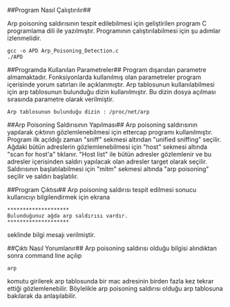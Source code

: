 ##Program Nasıl Çalıştırılır##

Arp poisoning saldırısının tespit edilebilmesi için geliştirilen program C programlama dili ile yazılmıştır. Programının çalıştırılabilmesi için şu adımlar izlenmelidir.

    gcc -o APD Arp_Poisoning_Detection.c
    ./APD

##Programda Kullanılan Parametreler##
Program dışarıdan parametre almamaktadır. Fonksiyonlarda kullanılmış olan parametreler program içerisinde yorum satırları ile açıklanmıştır. Arp tablosunun kullanılabilmesi için arp tablosunun bulunduğu dizin kullanılmıştır. Bu dizin dosya açılması sırasında parametre olarak verilmiştir. 

    Arp tablosunun bulunduğu dizin : /proc/net/arp

##Arp Poisoning Saldırısının Yapılması##
Arp poisoning saldırısının yapılarak çıktının gözlemlenebilmesi için ettercap programı kullanılmıştır. Program ilk açıldığı zaman "sniff" sekmesi altından "unified sniffing" seçilir. Ağdaki bütün adreslerin gözlemlenebilmesi için "host" sekmesi altında "scan for host'a" tıklanır. "Host list" ile bütün adresler gözlemlenir ve bu adresler içerisinden saldırı yapılacak olan adresler target olarak seçilir. Saldırısının başlatılabilmesi için "mitm" sekmesi altında "arp poisoning" seçilir ve saldırı başlatılır.

##Program Çıktısı##
Arp poisoning saldırısı tespit edilmesi sonucu kullanıcıyı bilgilendirmek için ekrana

    ********************
    Bulunduğunuz ağda arp saldırısı vardır.
    ********************   
   seklinde bilgi mesajı verilmiştir. 

##Çıktı Nasıl Yorumlanır##
Arp poisoning saldırısı olduğu bilgisi alındıktan sonra command line açılıp 

    arp
komutu girilerek arp tablosunda bir mac adresinin birden fazla kez tekrar ettiği gözlemlenebilir. Böylelikle arp poisoning saldırısı olduğu arp tablosuna bakılarak da anlaşılabilir.    

 
 
